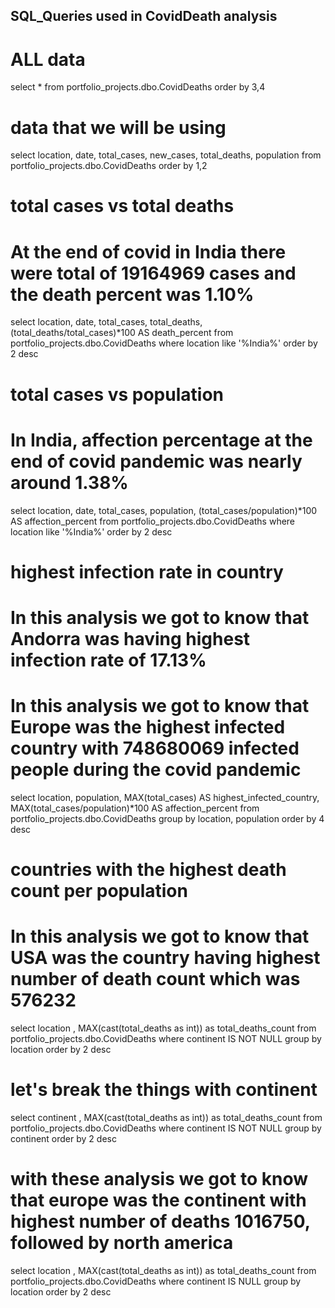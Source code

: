## SQL_Queries used in CovidDeath analysis

# ALL data
select *
from portfolio_projects.dbo.CovidDeaths
order by 3,4


# data that we will be using
select location, date, total_cases, new_cases, total_deaths, population
from portfolio_projects.dbo.CovidDeaths
order by 1,2

# total cases vs total deaths
# At the end of covid in India there were total of 19164969 cases and the death percent was 1.10%
select location, date, total_cases, total_deaths, (total_deaths/total_cases)*100 AS death_percent
from portfolio_projects.dbo.CovidDeaths
where location like '%India%'
order by 2 desc

# total cases vs population
# In India, affection percentage at the end of covid pandemic was nearly around 1.38%
select location, date, total_cases, population,  (total_cases/population)*100 AS affection_percent
from portfolio_projects.dbo.CovidDeaths
where location like '%India%'
order by 2 desc


# highest infection rate in country
# In this analysis we got to know that Andorra was having highest infection rate of 17.13%
# In this analysis we got to know that Europe was the highest infected country with 748680069 infected people during the covid pandemic
select location, population, MAX(total_cases) AS highest_infected_country,  MAX(total_cases/population)*100 AS affection_percent
from portfolio_projects.dbo.CovidDeaths
group by location, population
order by 4 desc

# countries with the highest death count per population
# In this analysis we got to know that USA was the country having highest number of death count which was 576232 
select location , MAX(cast(total_deaths as int)) as total_deaths_count
from portfolio_projects.dbo.CovidDeaths
where continent IS NOT NULL
group by location
order by 2 desc

# let's break the things with continent
select continent , MAX(cast(total_deaths as int)) as total_deaths_count
from portfolio_projects.dbo.CovidDeaths
where continent IS NOT NULL
group by continent
order by 2 desc

# with these analysis we got to know that europe was the continent with highest number of deaths 1016750, followed by north america
select location , MAX(cast(total_deaths as int)) as total_deaths_count
from portfolio_projects.dbo.CovidDeaths
where continent IS NULL
group by location
order by 2 desc

